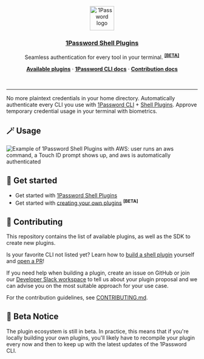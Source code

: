 <p align="center">
  <a href="https://1password.com">
    <img alt="1Password logo" src="https://user-images.githubusercontent.com/7430639/205342015-46801fd8-6701-482f-9da9-e21e7e39b3a1.svg" height="64">
    <h3 align="center">1Password Shell Plugins</h3>
  </a>
</p>

<p align="center">
  Seamless authentication for every tool in your terminal. <sup><b><a href="#-beta-notice">[BETA]</a></b></sup>
</p>

<p align="center">
  <a href="https://developer.1password.com/docs/cli/shell-plugins"><b>Available plugins</b></a> ·
  <a href="https://developer.1password.com/docs/cli/"><b>1Password CLI docs</b></a> ·
  <a href="https://developer.1password.com/docs/cli/shell-plugins/contribute"><b>Contribution docs</b></a>
</p>
<br/>

---

No more plaintext credentials in your home directory. Automatically authenticate every CLI you use with [1Password CLI](https://developer.1password.com/docs/cli/) + [Shell Plugins](https://developer.1password.com/docs/cli/shell-plugins/). Approve temporary credential usage in your terminal with biometrics.

## 🪄 Usage

![Example of 1Password Shell Plugins with AWS: user runs an `aws` command, a Touch ID prompt shows up, and `aws` is automatically authenticated](https://user-images.githubusercontent.com/1965218/206192140-cfa3103e-701c-46c1-9d7c-bd6a404b8823.gif)

## 🚀 Get started

* Get started with [1Password Shell Plugins](https://developer.1password.com/docs/cli/shell-plugins)
* Get started with [creating your own plugins](https://developer.1password.com/docs/cli/shell-plugins/contribute) <sup><b>[BETA]</b></sup>

## 👫 Contributing

This repository contains the list of available plugins, as well as the SDK to create new plugins.

Is your favorite CLI not listed yet? Learn how to [build a shell plugin](https://developer.1password.com/docs/cli/shell-plugins/contribute) yourself and [open a PR](https://github.com/1Password/shell-plugins/pulls)!

If you need help when building a plugin, create an issue on GitHub or join our [Developer Slack workspace](https://join.slack.com/t/1password-devs/shared_invite/zt-1halo11ps-6o9pEv96xZ3LtX_VE0fJQA) to tell us about your plugin proposal and we can advise you on the most suitable approach for your use case.

For the contribution guidelines, see [CONTRIBUTING.md](CONTRIBUTING.md).

## 📣 Beta Notice

The plugin ecosystem is still in beta. In practice, this means that if you're locally building your own plugins, you'll likely have to recompile your plugin every now and then to keep up with the latest updates of the 1Password CLI.
